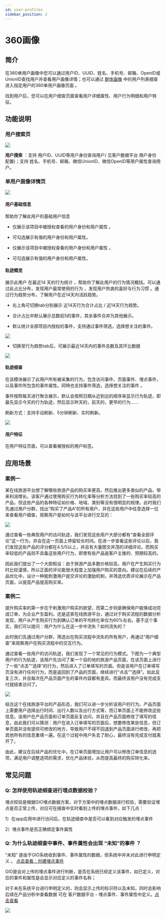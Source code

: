 ```yaml
---
id: user-profiles
sidebar_position: 2
---
```


# 360画像

## 简介[](#jian-jie)

在360单用户画像中您可以通过用户ID、UUID、姓名、手机号、邮箱、OpenID或UnionID查找用户并查看用户画像详情；也可以通过 [群体画像](./segment-profiles) 中的用户列表细查进入指定用户的360单用户画像页面 。

找到用户后，您可以在用户细查页面查看用户详细属性、用户行为明细和用户特征。


## 功能说明[](#gong-neng-shuo-ming)

### 用户搜索页[](#yong-hu-sou-suo-ye)

![](https://3953104361-files.gitbook.io/~/files/v0/b/gitbook-legacy-files/o/assets%2F-M2qbZInaXgdm8kkNosp%2F-Mj7bPc9-j8u8IJ3TG39%2F-Mj7eah6e5rV0G_vIGtr%2F360%E7%94%BB%E5%83%8F-%E6%90%9C%E7%B4%A2%E9%A1%B5%E9%9D%A2.png?alt=media&token=447c169d-cacc-4de8-ace6-f9ef3c30a5a7)

**用户搜索** ：支持 用户ID、UUID等用户身份查询用户( 见客户数据平台 用户身份 配置)；支持 姓名、手机号、邮箱、微信UnionID、微信OpenID等用户属性查询用户。


### 单用户画像详情页[](#dan-yong-hu-hua-xiang-xiang-qing-ye)

![](https://3953104361-files.gitbook.io/~/files/v0/b/gitbook-legacy-files/o/assets%2F-M2qbZInaXgdm8kkNosp%2F-Mj7ikVwIPCUrDkFkz8d%2F-Mj7jCwaDmPBV2BOwAGw%2F360%E7%94%BB%E5%83%8F-%E8%AF%A6%E6%83%85%E9%A1%B5%E9%9D%A2.png?alt=media&token=093901f7-1ea0-42a4-b3e4-684b4021402f)


#### 用户基础信息[](#yong-hu-ji-chu-xin-xi)

帮助你了解此用户的基础用户信息

* 仅展示该项目中被授权查看的用户身份和用户属性 。
    
* 可勾选展示有值的用户身份和用户属性。
    
* 仅展示该项目中被授权查看的用户身份和用户属性 。
    
* 可勾选展示有值的用户身份和用户属性。
    

#### 轨迹概览[](#gui-ji-gai-lan)

展示此用户 在最近14 天的行为统计 ，帮助你了解此用户的行为情况概括。可以通过此占比分布，发现用户最常使用的行为 ，发现用户热衷的喜好与行为习惯 。通过行为趋势分布，了解用户在近14天内活跃趋势。

* 右上角可切换tab分别展示 近14天行为合计占比 / 近14天行为趋势。
    
* 合计占比中默认展示总数前5的事件，其余事件合并为其他展示。
    
* 默认统计全部项目内授权的事件，支持通过事件筛选，选择想关注的事件。
    

![](https://3953104361-files.gitbook.io/~/files/v0/b/gitbook-legacy-files/o/assets%2F-M2qbZInaXgdm8kkNosp%2F-MRNO5So30J5zt7wPouI%2F-MRNeUkQyqYB8c8SZ_an%2F%E8%9E%A2%E5%B9%95%E6%88%AA%E5%9C%96%202021-01-19%20%E4%B8%8A%E5%8D%8811.20.59.png?alt=media&token=9c97a308-2034-4ccd-afca-fd3ae67910ad)

* 切换至行为趋势tab后，可展示最近14天内的事件总数及其环比数据
    
![](https://3953104361-files.gitbook.io/~/files/v0/b/gitbook-legacy-files/o/assets%2F-M2qbZInaXgdm8kkNosp%2F-Mj7fyFyb9vRqsgoStLM%2F-Mj7hzJ06ymUAIxbqy0M%2F360%E7%94%BB%E5%83%8F-%E8%BD%A8%E8%BF%B9%E6%A6%82%E5%86%B5-%E8%A1%8C%E4%B8%BA%E8%B6%8B%E5%8A%BF.png?alt=media&token=7b0d2f9b-2fe0-45ce-a007-7c81e8fe2900)


#### 轨迹细查[](#gui-ji-xi-cha)

在该模块展示了此用户所有被采集的行为，包含访问事件、页面事件、埋点事件，以及事件所包含的事件属性。同時也支持事件筛选，选择想关注的事件 。

事件按照每天进行聚合展示，默认会按照日期从近到远的顺序来显示行为轨迹，即最先显示今天的行为轨迹，然后显示昨天的，前天的，更早的行为……

刷新方式：支持手动刷新、5分钟刷新、实时刷新。

![](https://3953104361-files.gitbook.io/~/files/v0/b/gitbook-legacy-files/o/assets%2F-M2qbZInaXgdm8kkNosp%2F-MRNrqfzueyW6w2lCAXD%2F-MRNtUvaQMqhhCrnrWJ3%2F%E8%9E%A2%E5%B9%95%E6%88%AA%E5%9C%96%202021-01-19%20%E4%B8%8B%E5%8D%8812.26.20.png?alt=media&token=d1105339-2344-47a1-a93e-4fdadf19e8cd)


#### 用户特征[](#yong-hu-te-zheng)

在用户特征页面，可以查看被授权的用户标签。


## 应用场景[](#ying-yong-chang-jing)

### 案例一[](#an-li-yi)

某在线旅游平台想了解哪些旅游产品的购买率更高，然后推出更多类似的产品，带来利润增长。该客户通过使用购买行为转化率等分析方法找到了一些购买率较高的产品，但这些产品的各种特征如价格、地域、类别等没有很明显的规律。此时我们先通过用户分群，找出“购买了产品A”的所有用户，并在这些用户中任意选择一位来查看用户细查，观察用户是如何与该平台进行交互的：

![](https://3953104361-files.gitbook.io/~/files/v0/b/gitbook-legacy-files/o/assets%2F-M2qbZInaXgdm8kkNosp%2F-Mj87WBXIbpqUh6LwYxK%2F-Mj8Bv5JfWfKuVIxQedq%2F360%E7%94%BB%E5%83%8F-%E8%BD%A8%E8%BF%B9%E7%BB%86%E6%9F%A5.png?alt=media&token=6cc12e00-2cf0-4fb2-9044-81e4032667b1)

通过查看一些典型用户的访问轨迹，我们发现这些用户大部分都有“查看全部评论”这一行为，并会在这一页面上停留较长时间。在进一步查看这些评论以后，我们发现这些产品的评分都在4.5/5以上，并且有大量图文并茂的详细评论。而购买率较低的产品则不具备这些用户行为，即使有些产品是客户主推的、预期较高的。

因此我们提出了一个大胆假设：由于旅游产品多数价格较高，用户在产生购买行为时比较谨慎，所以正面的评论能很大程度上加强用户购买的意向。建议在后续的产品优化中，设计一种能刺激用户提交评论的激励机制，并筛选优质评论展示在产品页面，以提高产品提高购买率。


### 案例二[](#an-li-er)

提升购买率的第一步在于刺激用户购买的欲望，而第二步则是确保用户能够成功完成订单，为企业产生盈利。还是这家在线旅游平台，通过对于购买流程的数据分析发现，用户从产生购买行为到确认订单的平均转化率仅为60%左右。基于这个事实，我们可以提问：用户为什么在这一步中流失？如何流失的？

此时我们先通过用户分群，筛选出在购买流程中流失的所有用户，再通过“用户细查”来观察用户在购买流程中的交互行为。

通过查看一些用户的访问轨迹，我们发现了一个常见的行为模式。下图为一个典型用户的行为轨迹，该用户先访问了某一个目的地的旅游产品页面，在该页面上进行了一些“点击”“选择”的行为，然后进入了订单填写的页面。但是该用户在订单填写页没有进行任何行为，而是返回到了产品的页面，继续进行“点击”“选择”。如此反复三次，并且每次在产品页面产生的事件内容都有差异。而最终该用户没有完成支付就结束访问了。

![](https://3953104361-files.gitbook.io/~/files/v0/b/gitbook-legacy-files/o/assets%2F-M2qbZInaXgdm8kkNosp%2F-Mj8cIfZwEyYgzfIUK1u%2F-Mj8fc6KZNfaCE056p4i%2F360%E7%94%BB%E5%83%8F-%E8%BD%A8%E8%BF%B9%E7%BB%86%E6%9F%A5-%E6%A1%88%E4%BE%8B.png?alt=media&token=6a924dad-f2cb-42f8-a8cb-b31028578a23)

结合这个在线旅游平台的产品形态，我们可以进一步分析该用户的行为。产品页面上需要用户选择出行时间、出行人数以及出行方式等，而订单页面上不能修改这些信息。该用户在产品页面和订单页面反复访问，并且在产品页面修改了填写的信息，由此我们可以猜测：用户在进入订单填写的页面后，想要修改某些信息，但订单页面并没有提供可修改的地方，导致用户不得不回退到产品页面进行修改，再把其他所有的信息重填一遍。在这个过程中用户失去了耐心，最终没有完成支付就离开了。

由此，建议在后续产品的优化中，在订单页面增加让用户可以修改订单信息的选项，满足用户调整选项的需求，优化产品体验，从而提高最终的购买转化率。


## 常见问题[](#chang-jian-wen-ti)

### **Q:** 怎样使用轨迹细查进行埋点数据校验？[](#q-zen-yang-shi-yong-gui-ji-xi-cha-jin-hang-mai-dian-shu-ju-xiao-yan)

埋点校验是根据GIO埋点数据方案，对于方案中的埋点数据进行校验，需要验证埋点是否正常上传，对应可在细查中实时看到上传的埋点事件，如下几点：

1）在app应用中进行访问后，在轨迹细查中是否可以看到对应触发的埋点事件

2）埋点事件是否正确绑定事件属性


### **Q:** 为什么轨迹细查中事件、事件属性会出现 “未知”的事件 ？[](#q-wei-shi-mo-gui-ji-xi-cha-zhong-shi-jian-shi-jian-shu-xing-hui-chu-xian-wei-zhi-de-shi-jian)

“未知” 是由于GIO系统收到事件、事件属性的数据，但系统中并未对此进行申明定义 。 [点击查看：创建埋点事件](../../product-manual/customer-data-platform/event-management/custom-events#新增创建)​

GIO是会对上传的埋点事件进行判断，是否在系统已经定义该事件，如已定义，对应的事件和属性是会显示对应定义的事件名称；

对于未在系统平台进行申明定义的，则会显示上传的标识符以及未知，同时会影响后续在产品分析中查看数据 可在 客户数据平台 - 埋点事件、事件属性中定义。[点击查看](../../product-manual/customer-data-platform/event-management/custom-events#新增创建)​

![](https://3953104361-files.gitbook.io/~/files/v0/b/gitbook-legacy-files/o/assets%2F-M2qbZInaXgdm8kkNosp%2F-MRNrqfzueyW6w2lCAXD%2F-MRNsejdhOMPfs9YjnFS%2F%E8%9E%A2%E5%B9%95%E6%88%AA%E5%9C%96%202021-01-19%20%E4%B8%8B%E5%8D%8812.23.55.png?alt=media&token=d4d89e8e-2f13-4efd-b3e2-cbb03777e8de)
